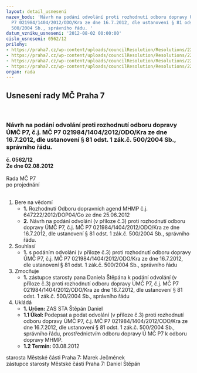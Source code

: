 ```yaml
---
layout: detail_usneseni
nazev_bodu: 'Návrh na podání odvolání proti rozhodnutí odboru dopravy ÚMČ P7, č.j.  MČ
  P7 021984/1404/2012/ODO/Kra ze dne 16.7.2012, dle ustanovení § 81 odst. 1 zák.č.
  500/2004 Sb., správního řádu. '
datum_vzniku_usneseni: '2012-08-02 00:00:00'
cislo_usneseni: 0562/12
prilohy:
- https://praha7.cz/wp-content/uploads/councilResolution/Resolutions/22628/41-12-p%c5%99.3_rozhodnut%c3%ad_mhmp_25.6.2012.doc
- https://praha7.cz/wp-content/uploads/councilResolution/Resolutions/22628/41-12-p%c5%99.2_rozhodnut%c3%ad_odo_%c3%bam%c4%8d_p7.doc
- https://praha7.cz/wp-content/uploads/councilResolution/Resolutions/22628/41-12-p%c5%99.1_n%c3%a1vrh_odvol%c3%a1n%c3%ad.doc
- https://praha7.cz/wp-content/uploads/councilResolution/Resolutions/22628/41-12-usnesen%c3%ad_244.doc
organ: rada
---
```

<div id="ucUsn_pList" class="usn">
	<span><h2>Usnesení rady MČ Praha 7 </h2>
<br></span><div class="standBody">
<span><h3>Návrh na podání odvolání proti rozhodnutí odboru dopravy ÚMČ P7, č.j.  MČ P7 021984/1404/2012/ODO/Kra ze dne 16.7.2012, dle ustanovení § 81 odst. 1 zák.č. 500/2004 Sb., správního řádu. </h3></span><div class="center">
		<strong>č. 0562/12</strong><br>
	</div>
<div class="center">
		<strong>Ze dne 02.08.2012</strong><br><br>
	</div>Rada MČ P7<br> po projednání<br><br><ol>
<li>Bere na vědomí<ul>
<li>
<strong>1.</strong> Rozhodnutí Odboru dopravních agend MHMP č.j. 647222/2012/DOP04/Go ze dne 25.06.2012  </li>
<li>
<strong>2.</strong> Návrh na podání odvolání (v příloze č.3) proti rozhodnutí odboru dopravy ÚMČ P7, č.j.  MČ P7 021984/1404/2012/ODO/Kra ze dne 16.7.2012, dle ustanovení § 81 odst. 1 zák.č. 500/2004 Sb., správního řádu. </li>
</ul>
</li>
<li>Souhlasí<ul><li>
<strong>1.</strong> s podáním odvolání (v příloze č.3) proti rozhodnutí odboru dopravy ÚMČ P7, č.j.  MČ P7 021984/1404/2012/ODO/Kra ze dne 16.7.2012, dle ustanovení § 81 odst. 1 zák.č. 500/2004 Sb., správního řádu</li></ul>
</li>
<li>Zmocňuje<ul><li>
<strong>1.</strong> zástupce starosty pana Daniela Štěpána k podání odvolání (v příloze č.3) proti rozhodnutí odboru dopravy ÚMČ P7, č.j.  MČ P7 021984/1404/2012/ODO/Kra ze dne 16.7.2012, dle ustanovení § 81 odst. 1 zák.č. 500/2004 Sb., správního řádu       </li></ul>
</li>
<li>Ukládá<ul>
<li>
<strong>1. Určen: </strong>ZAS STA Štěpán Daniel</li>
<li>
<strong>1.1 Úkol: </strong>Podepsat a podat odvolání (v příloze č.3) proti rozhodnutí odboru dopravy ÚMČ P7, č.j.  MČ P7 021984/1404/2012/ODO/Kra ze dne 16.7.2012, dle ustanovení § 81 odst. 1 zák.č. 500/2004 Sb., správního řádu, prostřednictvím odboru dopravy Ú MČ P7 k odboru dopravy MHMP. </li>
<li>
<strong>1.2 Termín: </strong>03.08.2012</li>
</ul>
</li>
</ol>starosta Městské části Praha 7: Marek Ječmének<br>zástupce starosty Městské části Praha 7: Daniel Štěpán 
</div>
</div>